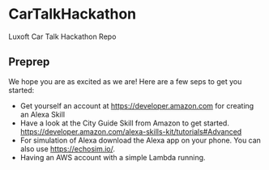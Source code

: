 # CarTalkHackathon
Luxoft Car Talk Hackathon Repo

## Preprep
We hope you are as excited as we are! Here are a few seps to get you started:

* Get yourself an account at https://developer.amazon.com for creating an Alexa Skill
* Have a look at the City Guide Skill from Amazon to get started. https://developer.amazon.com/alexa-skills-kit/tutorials#Advanced
* For simulation of Alexa download the Alexa app on your phone. You can also use https://echosim.io/. 
* Having an AWS account with a simple Lambda running.

